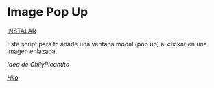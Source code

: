 # Image Pop Up

[INSTALAR](https://github.com/Pytness/fc-script/raw/master/src/imagePopUp/index.user.js)

Este script para fc añade una ventana modal (pop up) al clickar en una imagen enlazada.

*Idea de ChilyPicantito*

*[Hilo](https://forocoches.com/foro/showthread.php?t=6633095)*
